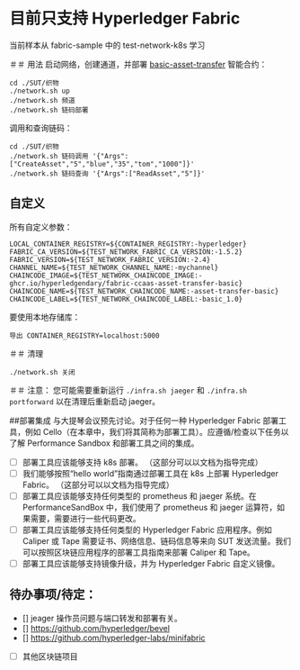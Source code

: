 # 目前只支持 Hyperledger Fabric
当前样本从 fabric-sample 中的 test-network-k8s 学习

＃＃ 用法
启动网络，创建通道，并部署 [basic-asset-transfer](./asset-transfer-basic) 智能合约：
```外壳
cd ./SUT/织物
./network.sh up
./network.sh 频道
./network.sh 链码部署
```

调用和查询链码：
```外壳
cd ./SUT/织物
./network.sh 链码调用 '{"Args":["CreateAsset","5","blue","35","tom","1000"]}'
./network.sh 链码查询 '{"Args":["ReadAsset","5"]}'
```

## 自定义
所有自定义参数：
```外壳
LOCAL_CONTAINER_REGISTRY=${CONTAINER_REGISTRY:-hyperledger}
FABRIC_CA_VERSION=${TEST_NETWORK_FABRIC_CA_VERSION:-1.5.2}
FABRIC_VERSION=${TEST_NETWORK_FABRIC_VERSION:-2.4}
CHANNEL_NAME=${TEST_NETWORK_CHANNEL_NAME:-mychannel}
CHAINCODE_IMAGE=${TEST_NETWORK_CHAINCODE_IMAGE:-ghcr.io/hyperledgendary/fabric-ccaas-asset-transfer-basic}
CHAINCODE_NAME=${TEST_NETWORK_CHAINCODE_NAME:-asset-transfer-basic}
CHAINCODE_LABEL=${TEST_NETWORK_CHAINCODE_LABEL:-basic_1.0}
```
要使用本地存储库：
```外壳
导出 CONTAINER_REGISTRY=localhost:5000
```

＃＃ 清理
```外壳
./network.sh 关闭
```

＃＃ 注意：
您可能需要重新运行 `./infra.sh jaeger` 和 `./infra.sh portforward` 以在清理后重新启动 jaeger。

##部署集成
与大提琴会议预先讨论。对于任何一种 Hyperledger Fabric 部署工具，例如 Cello（在本章中，我们将其简称为部署工具）。应遵循/检查以下任务以了解 Performance Sandbox 和部署工具之间的集成。
- [ ] 部署工具应该能够支持 k8s 部署。 （这部分可以以文档为指导完成）
- [ ] 我们能够按照“hello world”指南通过部署工具在 k8s 上部署 Hyperledger Fabric。 （这部分可以以文档为指导完成）
- [ ] 部署工具应该能够支持任何类型的 prometheus 和 jaeger 系统。在 PerformanceSandBox 中，我们使用了 prometheus 和 jaeger 运算符，如果需要，需要进行一些代码更改。
- [ ] 部署工具应该能够支持任何类型的 Hyperledger Fabric 应用程序。例如 Caliper 或 Tape 需要证书、网络信息、链码信息等来向 SUT 发送流量。我们可以按照区块链应用程序的部署工具指南来部署 Caliper 和 Tape。
- [ ] 部署工具应该能够支持镜像升级，并为 Hyperledger Fabric 自定义镜像。

## 待办事项/待定：
- [] jeager 操作员问题与端口转发和部署有关。
- [] https://github.com/hyperledger/bevel
- [] https://github.com/hyperledger-labs/minifabric

- [ ] 其他区块链项目
